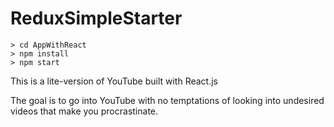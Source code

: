 # ReduxSimpleStarter

```
> cd AppWithReact
> npm install
> npm start
```

This is a lite-version of YouTube built with React.js

The goal is to go into YouTube with no temptations of looking into undesired videos that make you procrastinate.
